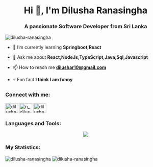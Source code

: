 <h1 align="center">Hi 👋, I'm Dilusha Ranasingha</h1>
<h3 align="center">A passionate Software Developer from Sri Lanka</h3>

<p align="left"> <img src="https://komarev.com/ghpvc/?username=dilusha-ranasingha&label=Profile%20views&color=0e75b6&style=flat" alt="dilusha-ranasingha" /> </p>

- 🌱 I’m currently learning **Springboot,React**

- 💬 Ask me about **React,NodeJs,TypeScript,Java,Sql,Javascript**

- 📫 How to reach me **dilushar10@gmail.com**

- ⚡ Fun fact **I think I am funny**

<h3 align="left">Connect with me:</h3>
<p align="left">
<a href="https://linkedin.com/in/dilusha-ranasingha-a27488305" target="blank"><img align="center" src="https://raw.githubusercontent.com/rahuldkjain/github-profile-readme-generator/master/src/images/icons/Social/linked-in-alt.svg" alt="dilusha-ranasingha-a27488305" height="30" width="40" /></a>
<a href="https://instagram.com/n_dilusha_" target="blank"><img align="center" src="https://raw.githubusercontent.com/rahuldkjain/github-profile-readme-generator/master/src/images/icons/Social/instagram.svg" alt="n_dilusha_" height="30" width="40" /></a>
  <a href="https://x.com/dilusharansnghe" target="blank">
  <img align="center" src="https://raw.githubusercontent.com/rahuldkjain/github-profile-readme-generator/master/src/images/icons/Social/twitter.svg" alt="dilusharansnghe" height="30" width="40" />
</a>

</p>

<h3 align="left">Languages and Tools:</h3>

<p align="center">
  <a href="https://skillicons.dev">
    <img src="https://skillicons.dev/icons?i=c,cpp,html,css,figma,git,java,js,docker,kotlin,androidstudio,mongodb,mysql,nodejs,express,php,postman,react,spring,materialui,tailwind,postgres,laravel" />
  </a>
</p>


<h3 align="left">My Statistics:</h3>
<p align="left">
<img align="center" src="https://github-readme-stats.vercel.app/api?username=dilusha-ranasingha&show_icons=true&locale=en&theme=dark" alt="dilusha-ranasingha" /> <img align="center" src="https://github-readme-streak-stats.herokuapp.com/?user=dilusha-ranasingha&theme=dark" alt="dilusha-ranasingha" />
</p>
